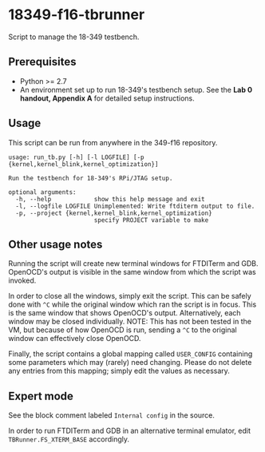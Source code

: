 18349-f16-tbrunner
==================
Script to manage the 18-349 testbench.

Prerequisites
-------------
- Python >= 2.7
- An environment set up to run 18-349's testbench setup. See the **Lab 0
    handout, Appendix A** for detailed setup instructions.

Usage
-----
This script can be run from anywhere in the 349-f16 repository.

    usage: run_tb.py [-h] [-l LOGFILE] [-p {kernel,kernel_blink,kernel_optimization}]

    Run the testbench for 18-349's RPi/JTAG setup.

    optional arguments:
      -h, --help            show this help message and exit
      -l, --logfile LOGFILE Unimplemented: Write ftditerm output to file.
      -p, --project {kernel,kernel_blink,kernel_optimization}
                            specify PROJECT variable to make

Other usage notes
------------------
Running the script will create new terminal windows for FTDITerm and
    GDB. OpenOCD's output is visible in the same window from which the
    script was invoked.

In order to close all the windows, simply exit the script. This can be
    safely done with `^C` while the original window which ran the
    script is in focus. This is the same window that shows OpenOCD's
    output. Alternatively, each window may be closed individually.
NOTE: This has not been tested in the VM, but because of how
    OpenOCD is run, sending a `^C` to the original window can
    effectively close OpenOCD.

Finally, the script contains a global mapping called `USER_CONFIG`
    containing some parameters which may (rarely) need changing.
    Please do not delete any entries from this mapping; simply edit
    the values as necessary.

Expert mode
------------
See the block comment labeled `Internal config` in the source.

In order to run FTDITerm and GDB in an alternative terminal emulator,
    edit `TBRunner.FS_XTERM_BASE` accordingly.
